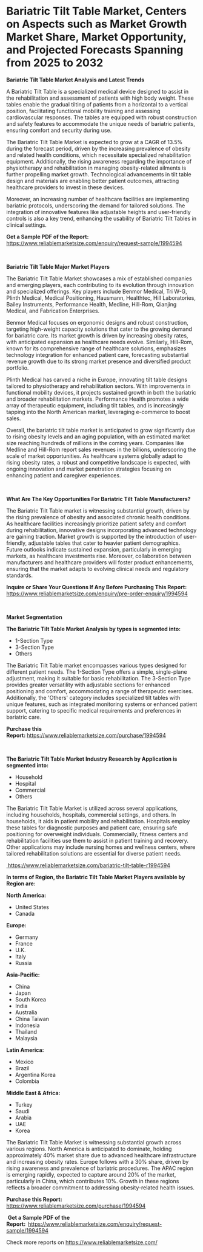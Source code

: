 <p><h1>Bariatric Tilt Table Market, Centers on Aspects such as Market Growth Market Share, Market Opportunity, and Projected Forecasts Spanning from 2025 to 2032</h1></p><p><strong>Bariatric Tilt Table Market Analysis and Latest Trends</strong></p>
<p><p>A Bariatric Tilt Table is a specialized medical device designed to assist in the rehabilitation and assessment of patients with high body weight. These tables enable the gradual tilting of patients from a horizontal to a vertical position, facilitating functional mobility training and assessing cardiovascular responses. The tables are equipped with robust construction and safety features to accommodate the unique needs of bariatric patients, ensuring comfort and security during use.</p><p>The Bariatric Tilt Table Market is expected to grow at a CAGR of 13.5% during the forecast period, driven by the increasing prevalence of obesity and related health conditions, which necessitate specialized rehabilitation equipment. Additionally, the rising awareness regarding the importance of physiotherapy and rehabilitation in managing obesity-related ailments is further propelling market growth. Technological advancements in tilt table design and materials are enabling better patient outcomes, attracting healthcare providers to invest in these devices. </p><p>Moreover, an increasing number of healthcare facilities are implementing bariatric protocols, underscoring the demand for tailored solutions. The integration of innovative features like adjustable heights and user-friendly controls is also a key trend, enhancing the usability of Bariatric Tilt Tables in clinical settings.</p></p>
<p><strong>Get a Sample PDF of the Report:&nbsp;</strong> <a href="https://www.reliablemarketsize.com/enquiry/request-sample/1994594?utm_campaign=2626&utm_medium=2&utm_source=Github&utm_content=ia&utm_term=04032025&utm_id=bariatric-tilt-table">https://www.reliablemarketsize.com/enquiry/request-sample/1994594</a></p>
<p>&nbsp;</p>
<p><strong>Bariatric Tilt Table Major Market Players</strong></p>
<p><p>The Bariatric Tilt Table Market showcases a mix of established companies and emerging players, each contributing to its evolution through innovation and specialized offerings. Key players include Benmor Medical, Tri W-G, Plinth Medical, Medical Positioning, Hausmann, Healthtec, Hill Laboratories, Bailey Instruments, Performance Health, Medline, Hill-Rom, Qianjing Medical, and Fabrication Enterprises.</p><p>Benmor Medical focuses on ergonomic designs and robust construction, targeting high-weight capacity solutions that cater to the growing demand for bariatric care. Its market growth is driven by increasing obesity rates, with anticipated expansion as healthcare needs evolve. Similarly, Hill-Rom, known for its comprehensive range of healthcare solutions, emphasizes technology integration for enhanced patient care, forecasting substantial revenue growth due to its strong market presence and diversified product portfolio.</p><p>Plinth Medical has carved a niche in Europe, innovating tilt table designs tailored to physiotherapy and rehabilitation sectors. With improvements in functional mobility devices, it projects sustained growth in both the bariatric and broader rehabilitation markets. Performance Health promotes a wide array of therapeutic equipment, including tilt tables, and is increasingly tapping into the North American market, leveraging e-commerce to boost sales.</p><p>Overall, the bariatric tilt table market is anticipated to grow significantly due to rising obesity levels and an aging population, with an estimated market size reaching hundreds of millions in the coming years. Companies like Medline and Hill-Rom report sales revenues in the billions, underscoring the scale of market opportunities. As healthcare systems globally adapt to rising obesity rates, a robust and competitive landscape is expected, with ongoing innovation and market penetration strategies focusing on enhancing patient and caregiver experiences.</p></p>
<p>&nbsp;</p>
<p><strong>What Are The Key Opportunities For Bariatric Tilt Table Manufacturers?</strong></p>
<p><p>The Bariatric Tilt Table market is witnessing substantial growth, driven by the rising prevalence of obesity and associated chronic health conditions. As healthcare facilities increasingly prioritize patient safety and comfort during rehabilitation, innovative designs incorporating advanced technology are gaining traction. Market growth is supported by the introduction of user-friendly, adjustable tables that cater to heavier patient demographics. Future outlooks indicate sustained expansion, particularly in emerging markets, as healthcare investments rise. Moreover, collaboration between manufacturers and healthcare providers will foster product enhancements, ensuring that the market adapts to evolving clinical needs and regulatory standards.</p></p>
<p><strong>Inquire or Share Your Questions If Any Before Purchasing This Report:</strong> <a href="https://www.reliablemarketsize.com/enquiry/pre-order-enquiry/1994594?utm_campaign=2626&utm_medium=2&utm_source=Github&utm_content=ia&utm_term=04032025&utm_id=bariatric-tilt-table">https://www.reliablemarketsize.com/enquiry/pre-order-enquiry/1994594</a></p>
<p>&nbsp;</p>
<p><strong>Market Segmentation</strong></p>
<p><strong>The Bariatric Tilt Table Market Analysis by types is segmented into:</strong></p>
<p><ul><li>1-Section Type</li><li>3-Section Type</li><li>Others</li></ul></p>
<p><p>The Bariatric Tilt Table market encompasses various types designed for different patient needs. The 1-Section Type offers a simple, single-plane adjustment, making it suitable for basic rehabilitation. The 3-Section Type provides greater versatility with adjustable sections for enhanced positioning and comfort, accommodating a range of therapeutic exercises. Additionally, the 'Others' category includes specialized tilt tables with unique features, such as integrated monitoring systems or enhanced patient support, catering to specific medical requirements and preferences in bariatric care.</p></p>
<p><strong>Purchase this Report:&nbsp;</strong><a href="https://www.reliablemarketsize.com/purchase/1994594?utm_campaign=2626&utm_medium=2&utm_source=Github&utm_content=ia&utm_term=04032025&utm_id=bariatric-tilt-table">https://www.reliablemarketsize.com/purchase/1994594</a></p>
<p>&nbsp;</p>
<p><strong>The Bariatric Tilt Table Market Industry Research by Application is segmented into:</strong></p>
<p><ul><li>Household</li><li>Hospital</li><li>Commercial</li><li>Others</li></ul></p>
<p><p>The Bariatric Tilt Table Market is utilized across several applications, including households, hospitals, commercial settings, and others. In households, it aids in patient mobility and rehabilitation. Hospitals employ these tables for diagnostic purposes and patient care, ensuring safe positioning for overweight individuals. Commercially, fitness centers and rehabilitation facilities use them to assist in patient training and recovery. Other applications may include nursing homes and wellness centers, where tailored rehabilitation solutions are essential for diverse patient needs.</p></p>
<p><a href="https://www.reliablemarketsize.com/bariatric-tilt-table-r1994594?utm_campaign=2626&utm_medium=2&utm_source=Github&utm_content=ia&utm_term=04032025&utm_id=bariatric-tilt-table">&nbsp;https://www.reliablemarketsize.com/bariatric-tilt-table-r1994594</a></p>
<p><strong>In terms of Region, the Bariatric Tilt Table Market Players available by Region are:</strong></p>
<p>
    <p> <strong> North America: </strong>
        <ul>
            <li>United States</li>
            <li>Canada</li>
        </ul>
        </p> 
    <p> <strong> Europe: </strong>
        <ul>
            <li>Germany</li>
            <li>France</li>
            <li>U.K.</li>
            <li>Italy</li>
            <li>Russia</li>
        </ul>
        </p> 
    <p> <strong> Asia-Pacific: </strong>
        <ul>
            <li>China</li>
            <li>Japan</li>
            <li>South Korea</li>
            <li>India</li>
            <li>Australia</li>
            <li>China Taiwan</li>
            <li>Indonesia</li>
            <li>Thailand</li>
            <li>Malaysia</li>
        </ul>
        </p> 
    <p> <strong> Latin America: </strong>
        <ul>
            <li>Mexico</li>
            <li>Brazil</li>
            <li>Argentina Korea</li>
            <li>Colombia</li>
        </ul>
        </p> 
    <p> <strong> Middle East & Africa: </strong>
        <ul>
            <li>Turkey</li>
            <li>Saudi</li>
            <li>Arabia</li>
            <li>UAE</li>
            <li>Korea</li>
        </ul>
    </p>
    </p>
<p><p>The Bariatric Tilt Table Market is witnessing substantial growth across various regions. North America is anticipated to dominate, holding approximately 40% market share due to advanced healthcare infrastructure and increasing obesity rates. Europe follows with a 30% share, driven by rising awareness and prevalence of bariatric procedures. The APAC region is emerging rapidly, expected to capture around 20% of the market, particularly in China, which contributes 10%. Growth in these regions reflects a broader commitment to addressing obesity-related health issues.</p></p>
<p><strong>Purchase this Report: </strong><a href="https://www.reliablemarketsize.com/purchase/1994594?utm_campaign=2626&utm_medium=2&utm_source=Github&utm_content=ia&utm_term=04032025&utm_id=bariatric-tilt-table">https://www.reliablemarketsize.com/purchase/1994594</a></p>
<p>&nbsp;<strong>Get a Sample PDF of the Report:&nbsp;&nbsp;</strong><a href="https://www.reliablemarketsize.com/enquiry/request-sample/1994594?utm_campaign=2626&utm_medium=2&utm_source=Github&utm_content=ia&utm_term=04032025&utm_id=bariatric-tilt-table">https://www.reliablemarketsize.com/enquiry/request-sample/1994594</a></p>
<p><strong></strong></p>
<p>Check more reports on <a href="https://www.reliablemarketsize.com/?utm_campaign=2626&utm_medium=2&utm_source=Github&utm_content=ia&utm_term=04032025&utm_id=bariatric-tilt-table">https://www.reliablemarketsize.com/</a></p>